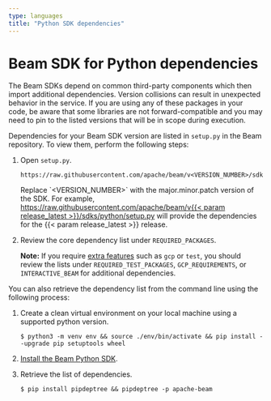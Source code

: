 ```yaml
---
type: languages
title: "Python SDK dependencies"
---
```

<!--
Licensed under the Apache License, Version 2.0 (the "License");
you may not use this file except in compliance with the License.
You may obtain a copy of the License at

http://www.apache.org/licenses/LICENSE-2.0

Unless required by applicable law or agreed to in writing, software
distributed under the License is distributed on an "AS IS" BASIS,
WITHOUT WARRANTIES OR CONDITIONS OF ANY KIND, either express or implied.
See the License for the specific language governing permissions and
limitations under the License.
-->

# Beam SDK for Python dependencies

The Beam SDKs depend on common third-party components which then
import additional dependencies. Version collisions can result in unexpected
behavior in the service. If you are using any of these packages in your code, be
aware that some libraries are not forward-compatible and you may need to pin to
the listed versions that will be in scope during execution.

Dependencies for your Beam SDK version are listed in `setup.py` in the Beam repository. To view them, perform the following steps:

1. Open `setup.py`.

    ```
    https://raw.githubusercontent.com/apache/beam/v<VERSION_NUMBER>/sdks/python/setup.py
    ```

    <p class="paragraph-wrap">Replace `&lt;VERSION_NUMBER&gt;` with the major.minor.patch version of the SDK. For example, <a href="https://raw.githubusercontent.com/apache/beam/v{{< param release_latest >}}/sdks/python/setup.py" target="_blank" rel="noopener noreferrer">https://raw.githubusercontent.com/apache/beam/v{{< param release_latest >}}/sdks/python/setup.py</a> will provide the dependencies for the {{< param release_latest >}} release.</p>


2. Review the core dependency list under `REQUIRED_PACKAGES`.

    **Note:** If you require [extra features](/get-started/quickstart-py#extra-requirements) such as `gcp` or `test`, you should review the lists under `REQUIRED_TEST_PACKAGES`, `GCP_REQUIREMENTS`, or `INTERACTIVE_BEAM` for additional dependencies.

You can also retrieve the dependency list from the command line using the following process:

1.  Create a clean virtual environment on your local machine using a supported python version.

    ```
    $ python3 -m venv env && source ./env/bin/activate && pip install --upgrade pip setuptools wheel
    ```

2. [Install the Beam Python SDK](/get-started/quickstart-py/#download-and-install).

3. Retrieve the list of dependencies.

    ```
    $ pip install pipdeptree && pipdeptree -p apache-beam
    ```
